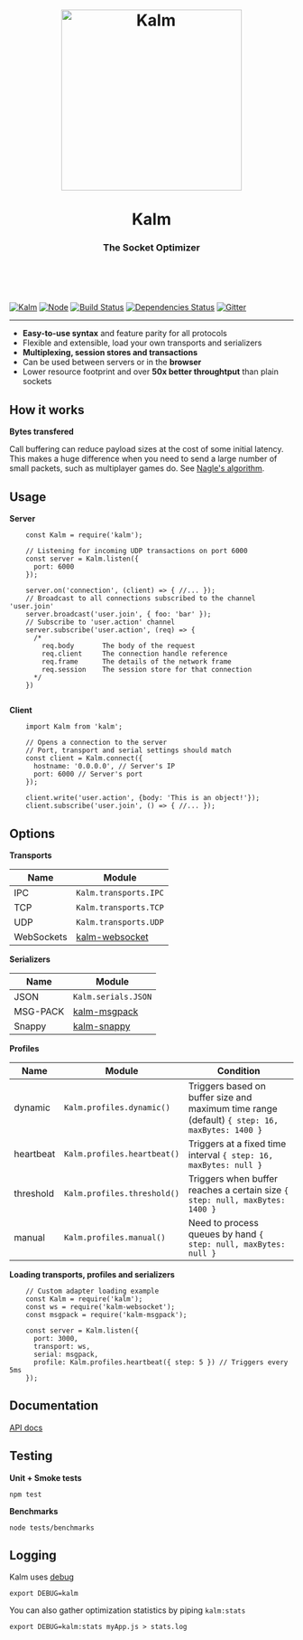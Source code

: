 <h1 align="center">
  <a title="The socket optimizer" href="http://kalm.js.org">
    <img alt="Kalm" width="320px" src="http://res.cloudinary.com/kalm/image/upload/v1487196605/kalm.png" />
    <br/><br/>
  </a>
  Kalm
</h1>
<h3 align="center">
  The Socket Optimizer
  <br/><br/><br/>
</h3>
<br/>

[![Kalm](https://img.shields.io/npm/v/kalm.svg)](https://www.npmjs.com/package/kalm)
[![Node](https://img.shields.io/badge/node->%3D4.0-blue.svg)](https://nodejs.org)
[![Build Status](https://travis-ci.org/fed135/Kalm.svg?branch=master)](https://travis-ci.org/fed135/Kalm)
[![Dependencies Status](https://david-dm.org/fed135/Kalm.svg)](https://www.npmjs.com/package/kalm)
[![Gitter](https://img.shields.io/gitter/room/fed135/kalm.svg)](https://gitter.im/fed135/Kalm)


---

- **Easy-to-use syntax** and feature parity for all protocols
- Flexible and extensible, load your own transports and serializers
- **Multiplexing, session stores and transactions**
- Can be used between servers or in the **browser**
- Lower resource footprint and over **50x better throughtput** than plain sockets


## How it works

**Bytes transfered**

Call buffering can reduce payload sizes at the cost of some initial latency. 
This makes a huge difference when you need to send a large number of small packets, such as multiplayer games do. See [Nagle's algorithm](https://en.wikipedia.org/wiki/Nagle's_algorithm).


## Usage

**Server**

```node
    const Kalm = require('kalm');

    // Listening for incoming UDP transactions on port 6000
    const server = Kalm.listen({
      port: 6000
    });

    server.on('connection', (client) => { //... });
    // Broadcast to all connections subscribed to the channel 'user.join'
    server.broadcast('user.join', { foo: 'bar' });
    // Subscribe to 'user.action' channel
    server.subscribe('user.action', (req) => {
      /*
        req.body       The body of the request
        req.client     The connection handle reference
        req.frame      The details of the network frame
        req.session    The session store for that connection
      */
    })
    
```

**Client**

```node
    import Kalm from 'kalm';

    // Opens a connection to the server
    // Port, transport and serial settings should match
    const client = Kalm.connect({
      hostname: '0.0.0.0', // Server's IP
      port: 6000 // Server's port
    });

    client.write('user.action', {body: 'This is an object!'}); 
    client.subscribe('user.join', () => { //... });

```

## Options

**Transports**

Name | Module
--- | ---
IPC | `Kalm.transports.IPC`
TCP | `Kalm.transports.TCP`
UDP | `Kalm.transports.UDP`
WebSockets | [kalm-websocket](https://github.com/fed135/kalm-websocket)

**Serializers**

Name | Module
--- | ---
JSON | `Kalm.serials.JSON`
MSG-PACK | [kalm-msgpack](https://github.com/fed135/kalm-msgpack)
Snappy | [kalm-snappy](https://github.com/fed135/kalm-snappy)

**Profiles**

Name | Module | Condition
--- | --- | --- |
dynamic | `Kalm.profiles.dynamic()` | Triggers based on buffer size and maximum time range (default) `{ step: 16, maxBytes: 1400 }`
heartbeat | `Kalm.profiles.heartbeat()` | Triggers at a fixed time interval `{ step: 16, maxBytes: null }`
threshold | `Kalm.profiles.threshold()` | Triggers when buffer reaches a certain size `{ step: null, maxBytes: 1400 }`
manual | `Kalm.profiles.manual()` | Need to process queues by hand `{ step: null, maxBytes: null }`


**Loading transports, profiles and serializers**

```node
    // Custom adapter loading example
    const Kalm = require('kalm');
    const ws = require('kalm-websocket');
    const msgpack = require('kalm-msgpack');

    const server = Kalm.listen({
      port: 3000,
      transport: ws,
      serial: msgpack,
      profile: Kalm.profiles.heartbeat({ step: 5 }) // Triggers every 5ms
    });
```

## Documentation

[API docs](https://fed135.github.io/kalm.github.io)


## Testing

**Unit + Smoke tests**

`npm test`

**Benchmarks**

`node tests/benchmarks`


## Logging

Kalm uses [debug](https://github.com/visionmedia/debug)

`export DEBUG=kalm`

You can also gather optimization statistics by piping `kalm:stats`

`export DEBUG=kalm:stats myApp.js > stats.log`